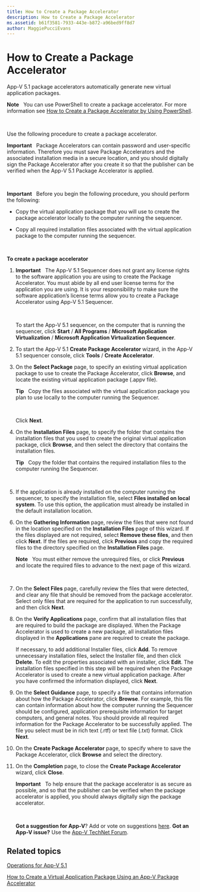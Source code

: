 ```yaml
---
title: How to Create a Package Accelerator
description: How to Create a Package Accelerator
ms.assetid: b61f3581-7933-443e-b872-a96bed9ff8d7
author: MaggiePucciEvans
---
```


# How to Create a Package Accelerator


App-V 5.1 package accelerators automatically generate new virtual application packages.

**Note**  
You can use PowerShell to create a package accelerator. For more information see [How to Create a Package Accelerator by Using PowerShell](how-to-create-a-package-accelerator-by-using-powershell51.md).

 

Use the following procedure to create a package accelerator.

**Important**  
Package Accelerators can contain password and user-specific information. Therefore you must save Package Accelerators and the associated installation media in a secure location, and you should digitally sign the Package Accelerator after you create it so that the publisher can be verified when the App-V 5.1 Package Accelerator is applied.

 

**Important**  
Before you begin the following procedure, you should perform the following:

-   Copy the virtual application package that you will use to create the package accelerator locally to the computer running the sequencer.

-   Copy all required installation files associated with the virtual application package to the computer running the sequencer.

 

**To create a package accelerator**

1.  **Important**  
    The App-V 5.1 Sequencer does not grant any license rights to the software application you are using to create the Package Accelerator. You must abide by all end user license terms for the application you are using. It is your responsibility to make sure the software application’s license terms allow you to create a Package Accelerator using App-V 5.1 Sequencer.

     

    To start the App-V 5.1 sequencer, on the computer that is running the sequencer, click **Start** / **All Programs** / **Microsoft Application Virtualization** / **Microsoft Application Virtualization Sequencer**.

2.  To start the App-V 5.1 **Create Package Accelerator** wizard, in the App-V 5.1 sequencer console, click **Tools** / **Create Accelerator**.

3.  On the **Select Package** page, to specify an existing virtual application package to use to create the Package Accelerator, click **Browse**, and locate the existing virtual application package (.appv file).

    **Tip**  
    Copy the files associated with the virtual application package you plan to use locally to the computer running the Sequencer.

     

    Click **Next**.

4.  On the **Installation Files** page, to specify the folder that contains the installation files that you used to create the original virtual application package, click **Browse**, and then select the directory that contains the installation files.

    **Tip**  
    Copy the folder that contains the required installation files to the computer running the Sequencer.

     

5.  If the application is already installed on the computer running the sequencer, to specify the installation file, select **Files installed on local system**. To use this option, the application must already be installed in the default installation location.

6.  On the **Gathering Information** page, review the files that were not found in the location specified on the **Installation Files** page of this wizard. If the files displayed are not required, select **Remove these files**, and then click **Next**. If the files are required, click **Previous** and copy the required files to the directory specified on the **Installation Files** page.

    **Note**  
    You must either remove the unrequired files, or click **Previous** and locate the required files to advance to the next page of this wizard.

     

7.  On the **Select Files** page, carefully review the files that were detected, and clear any file that should be removed from the package accelerator. Select only files that are required for the application to run successfully, and then click **Next**.

8.  On the **Verify Applications** page, confirm that all installation files that are required to build the package are displayed. When the Package Accelerator is used to create a new package, all installation files displayed in the **Applications** pane are required to create the package.

    If necessary, to add additional Installer files, click **Add**. To remove unnecessary installation files, select the Installer file, and then click **Delete**. To edit the properties associated with an installer, click **Edit**. The installation files specified in this step will be required when the Package Accelerator is used to create a new virtual application package. After you have confirmed the information displayed, click **Next**.

9.  On the **Select Guidance** page, to specify a file that contains information about how the Package Accelerator, click **Browse**. For example, this file can contain information about how the computer running the Sequencer should be configured, application prerequisite information for target computers, and general notes. You should provide all required information for the Package Accelerator to be successfully applied. The file you select must be in rich text (.rtf) or text file (.txt) format. Click **Next**.

10. On the **Create Package Accelerator** page, to specify where to save the Package Accelerator, click **Browse** and select the directory.

11. On the **Completion** page, to close the **Create Package Accelerator** wizard, click **Close**.

    **Important**  
    To help ensure that the package accelerator is as secure as possible, and so that the publisher can be verified when the package accelerator is applied, you should always digitally sign the package accelerator.

     

    **Got a suggestion for App-V**? Add or vote on suggestions [here](http://appv.uservoice.com/forums/280448-microsoft-application-virtualization). **Got an App-V issue?** Use the [App-V TechNet Forum](https://social.technet.microsoft.com/Forums/home?forum=mdopappv).

## Related topics


[Operations for App-V 5.1](operations-for-app-v-51.md)

[How to Create a Virtual Application Package Using an App-V Package Accelerator](how-to-create-a-virtual-application-package-using-an-app-v-package-accelerator51.md)

 

 





